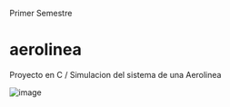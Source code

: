 Primer Semestre
# aerolinea
Proyecto en C / Simulacion del sistema de una Aerolinea

![image](https://user-images.githubusercontent.com/67943690/118203297-bf3c7000-b429-11eb-9b52-0d94d12529c7.png)
